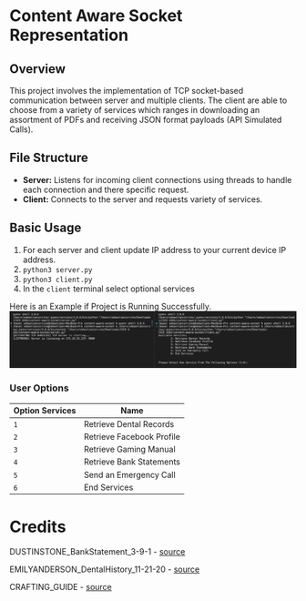 # Content Aware Socket Representation

## Overview

This project involves the implementation of TCP socket-based communication between server and multiple clients. The client are able to choose from a variety of services which ranges in downloading an assortment of PDFs and receiving JSON format payloads (API Simulated Calls).

## File Structure

- **Server:** Listens for incoming client connections using threads to handle each connection and there specific request.
- **Client:** Connects to the server and requests variety of services.

## Basic Usage

1. For each server and client update IP address to your current device IP address.
2. `python3 server.py`
3. `python3 client.py`
4. In the `client` terminal select optional services

Here is an Example if Project is Running Successfully.
![Project Logo](media/sampleTerminal.png)

### User Options

| Option Services | Name                      |
| --------------- | ------------------------- |
| `1`             | Retrieve Dental Records   |
| `2`             | Retrieve Facebook Profile |
| `3`             | Retrieve Gaming Manual    |
| `4`             | Retrieve Bank Statements  |
| `5`             | Send an Emergency Call    |
| `6`             | End Services              |

# Credits

DUSTINSTONE_BankStatement_3-9-1 - [source](https://templatelab.com/bank-statement/)

EMILYANDERSON_DentalHistory_11-21-20 - [source](https://fofhealthcenter.org/files/galleries/ada_health_history_english.pdf)

CRAFTING_GUIDE - [source](https://education.minecraft.net/wp-content/uploads/Crafting-Guide.pdf)
